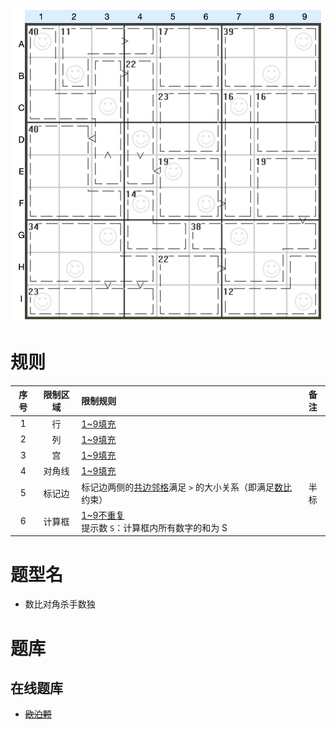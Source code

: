 ![](../../../images/sudoku/数比+对角+杀手数独.png)

# 规则

| 序号  | 限制区域 | 限制规则                                | 备注  |
|:---:|:----:|:------------------------------------|:---:|
|  1  |  行   | [1~9填充]                             |     |
|  2  |  列   | [1~9填充]                             |     |
|  3  |  宫   | [1~9填充]                             |     |
|  4  | 对角线  | [1~9填充]                             |     |
|  5  | 标记边  | 标记边两侧的[共边邻格]满足 `>` 的大小关系（即满足[数比]约束） | 半标  |
|  6  | 计算框  | [1~9不重复]<br/>提示数 `S`：计算框内所有数字的和为 S  |     |

# 题型名

- 数比对角杀手数独

# 题库

## 在线题库

- ~~[欧泊颗]~~

[1~9填充]: ../../../rules.md#1~9填充

[1~9不重复]: ../../../rules.md#1~9不重复

[共边邻格]: ../../../rules.md#共边邻格

[数比]: ../../../rules.md#数比

[欧泊颗]: https://www.oubk.com/sudoku/GTKiller-3x3-1.html